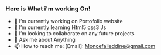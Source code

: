 ### Here is What i'm working On!

- 🔭 I’m currently working on Portofolio website
- 🌱 I’m currently learning Html5 css3 Js
- 👯 I’m looking to collaborate on any future projects
- 💬 Ask me about Anything
- 📫 How to reach me: [Email]: Moncefalieddine@gmail.com


